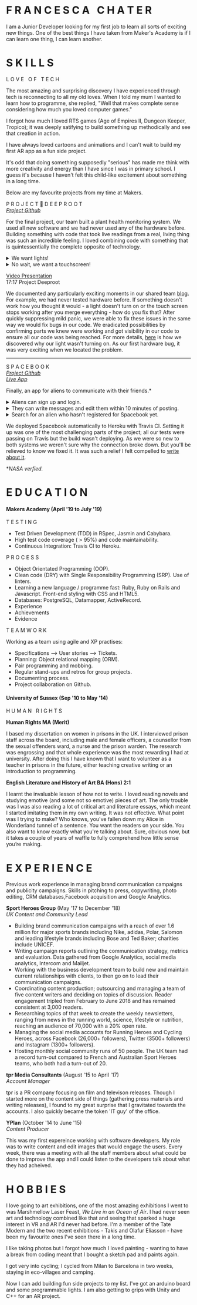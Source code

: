 # F R A N C E S C A &nbsp; C H A T E R 

I am a Junior Developer looking for my first job to learn all sorts of exciting new things. One of the best things I have taken from Maker's Academy is if I can learn one thing, I can learn another.

# S K I L L S

L O V E &nbsp; O F &nbsp; T E C H 

The most amazing and surprising discovery I have experienced through tech is reconnecting to all my old loves. When I told my mum I wanted to learn how to programme, she replied, "Well that makes complete sense considering how much you loved computer games."

I forgot how much I loved RTS games (Age of Empires II, Dungeon Keeper, Tropico); it was deeply satifying to build something up methodically and see that creation in action.

I have always loved cartoons and animations and I can't wait to build my first AR app as a fun side project. 
 

 It's odd that doing something supposedly "serious" has made me think with more creativity and energy than I have since I was in primary school. I guess it's because I haven't felt this child-like excitement about something in a long time. 

Below are my favourite projects from my time at Makers.


P R O J E C T 🌵 D E E P R O O T
<br>
_[Project Github](https://github.com/breycarr/deep_root)_

For the final project, our team built a plant health monitoring system. We used all new software and we had never used any of the hardware before. 
Building something with code that took live readings from a real, living thing was such an incredible feeling. I loved combining code with something that is quintessentially the complete opposite of technology.

<details><summary>We want lights!</summary>
<p> 

![lights](images/lights.gif)
<p>

</details>
<details><summary>No wait, we want a touchscreen!</summary>
<p> 

![touchscreen](images/touchscreen.png)

<p>

</details>

[Video Presentation](https://en-gb.facebook.com/MakersAcademy/videos/1335893893240030) 
<br> 17:17 Project Deeproot

We documented any particularly exciting moments in our shared team [blog](https://medium.com/@makers_c_a_c_t_u_s). For example, we had never tested hardware before. If something doesn't work how you thought it would - a light doesn't turn on or the touch screen stops working after you merge everything - how do you fix that? After quickly suppressing mild panic, we were able to fix these issues in the same way we would fix bugs in our code. We eradicated possibilities by confirming parts we knew were working and got visibility in our code to ensure all our code was being reached. For more details, [here](https://medium.com/@makers_c_a_c_t_u_s/how-do-you-tdd-hardware-25f62da9aa) is how we discovered why our light wasn't turning on. As our first hardware bug, it was very exciting when we located the problem.

-----
S P A C E B O O K
<br>
_[Project Github](https://github.com/fetc90/acebook-spacebook)_
<br>
_[Live App](https://acebook-spacebook.herokuapp.com/)_

Finally, an app for aliens to communicate with their friends.*

 <!-- DROP DOWN SECTION ------- -->
<details><summary> Aliens can sign up and login. </summary>
<p> 


![comment](https://media.giphy.com/media/Us5MlyTSCQnAVPKPq3/giphy.gif)
<br>

<p>

</details>



<details><summary> They can write messages and edit them within 10 minutes of posting. </summary>
<p> 


![comment](https://media.giphy.com/media/LklBeZgxPDU467685C/giphy-downsized-large.gif)
<br> 

<p>

</details>

<details><summary>Search for an alien who hasn't registered for Spacebook yet.</summary>
<p> 

![dance](images/dance.gif)
<p>

</details>

 <!-- DROP DOWN SECTION ENDS------- -->

We deployed Spacebook automatically to Heroku with Travis CI. Setting it up was one of the most challenging parts of the project; all our tests were passing on Travis but the build wasn't deploying. As we were so new to both systems we weren't sure why the connection broke down. But you'll be relieved to know we fixed it. It was such a relief I felt compelled to [write about it](https://medium.com/@spacebook3000/fixing-heroku-by-francesca-b1d2e5a9e1ec). <br>

*_NASA verfied._




# E D U C A T I O N

#### Makers Academy (April '19 to July '19)



T E S T I N G

- Test Driven Development (TDD) in RSpec, Jasmin and Cabybara. 
- High test code coverage ( > 95%) and code maintainability.
- Continuous Integration: Travis CI to Heroku.


P R O C E S S

- Object Orientated Programming (OOP). 
- Clean code (DRY) with Single Responsibility Programming (SRP). Use of linters. 
- Learning a new language / programme fast: Ruby, Ruby on Rails and Javascript. Front-end styling with CSS and HTML5.
- Databases: PostgreSQL, Datamapper, ActiveRecord.
- Experience
- Achievements
- Evidence

T E A M W O R K

Working as a team using agile and XP practises:
 - Specifications —> User stories —> Tickets.
 - Planning: Object relational mapping (ORM).
 - Pair programming and mobbing.
 - Regular stand-ups and retros for group projects. 
 - Documenting process. 
 - Project collaboration on Github. 

<!-- If I want to do drop downs --------------- -->

<!-- <details><summary>Test Driven Development (TDD).</summary>
<p> 

![lights](images/lights.gif)
<p>

</details>

<details><summary>Agile methodologies.</summary>
<p> 

![lights](images/lights.gif)
<p>

</details>

<details><summary>Language agnostic.</summary>
<p> 

![lights](images/lights.gif)
<p>

</details> -->

<!-- If I want to do drop downs --------------- -->

#### University of Sussex (Sep '10 to May '14)

H U M A N &nbsp; R I G H T S

**Human Rights MA (Merit)**

I based my dissertation on women in prisons in the UK. I interviewed prison staff across the board, including male and female officers, a counsellor from the sexual offenders ward, a nurse and the prison warden. The research was engrossing and that whole experience was  the most rewarding I had at university. After doing this I have known that I want to volunteer as a teacher in prisons in the future, either teaching creative writing or an introduction to programming. 


**English Literature and History of Art BA (Hons) 2:1**

I learnt the invaluable lesson of how not to write. I loved reading novels and studying emotive (and some not so emotive) pieces of art. The only trouble was I was also reading a lot of critical art and literature essays, which meant I started imitating them in my own writing. It was not effective. What point was I trying to make? Who knows, you've fallen down my Alice in Wonderland tunnel of a sentence. You want the readers on your side. You also want to know exactly what you're talking about. Sure, obvious now, but it takes a couple of years of waffle to fully comprehend how little sense you’re making. 



# E X P E R I E N C E

Previous work experience in managing brand communication campaigns and publicity campaigns. Skills in pitching to press, copywriting, photo editing, CRM databases,Facebook acquisition and Google Analytics.

**Sport Heroes Group** (May '17 to December '18)    
*UK Content and Community Lead*

- Building brand communication campaigns with a reach of over 1.6 million for major sports brands including Nike, adidas, Polar, Salomon and leading lifestyle brands including Bose and Ted Baker; charities include UNICEF.
- Writing campaign reports outlining the communication strategy, metrics and evaluation. Data gathered from Google Analytics, social media analytics, Intercom and Mailjet.
- Working with the business development team to build new and maintain current relationships with clients, to then go on to lead their communication campaigns.
- Coordinating content production; outsourcing and managing a team of five content writers and deciding on topics of discussion. Reader engagement tripled from February to June 2018 and has remained consistent at 3,000 readers.
- Researching topics of that week to create the weekly newsletters, ranging from news in the running world, science, lifestyle or nutrition, reaching an audience of 70,000 with a 20% open rate.  
- Managing the social media accounts for Running Heroes and Cycling Heroes, across Facebook (26,000+ followers), Twitter (3500+ followers) and Instagram (1300+ followers).
- Hosting monthly social community runs of 50 people. The UK team had a record turn-out compared to French and Australian Sport Heroes teams, who both had a turn-out of 20.

**tpr Media Consultants** (August '15 to April '17)   
*Account Manager*  

tpr is a PR company focusing on film and televison releases. Though I started more on the content side of things (gathering press materials and writing releases), I found to my great surprise that I gravitated towards the accounts. I also quickly became the token 'IT guy' of the office. 

**YPlan** (October '14 to June '15)   
*Content Producer*

This was my first expereince working with software developers. My role was to write content and edit images that would engage the users. Every week, there was a meeting with all the staff members about what could be done to improve the app and I could listen to the developers talk about what they had acheived.

# H O B B I E S


I love going to art exhibitions, one of the most amazing exhibitions I went to was Marshmellow Laser Feast, _We Live in an Ocean of Air_. I had never seen art and technology combined like that and seeing that sparked a huge interest in VR and AR I'd never had before. I'm a member of the Tate Modern and the two recent exhibitions - Takis and Olafur Eliasson - have been my favourite ones I've seen there in a long time.


I like taking photos but I forgot how much I loved painting - wanting to have a break from coding meant that I bought a sketch pad and paints again.


I got very into cycling; I cycled from Milan to Barcelona in two weeks, staying in eco-villages and camping.


Now I can add building fun side projects to my list. I've got an arduino board and some programmable lights. I am also getting to grips with Unity and C++ for an AR project.
